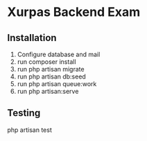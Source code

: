# Xurpas Backend Exam

## Installation

1. Configure database and mail
2. run composer install
3. run php artisan migrate
4. run php artisan db:seed
5. run php artisan queue:work
6. run php artisan:serve


## Testing
php artisan test
